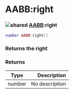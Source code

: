 # AABB:right

### ![shared](../../home/aabb/.gitbook/assets/shared.png) [AABB](../../home/aabb/home/AABB/):right

```lua
number AABB:right()
```

### Returns the right

### Returns

| Type   |    Description |
| ------ | -------------: |
| number | No description |
